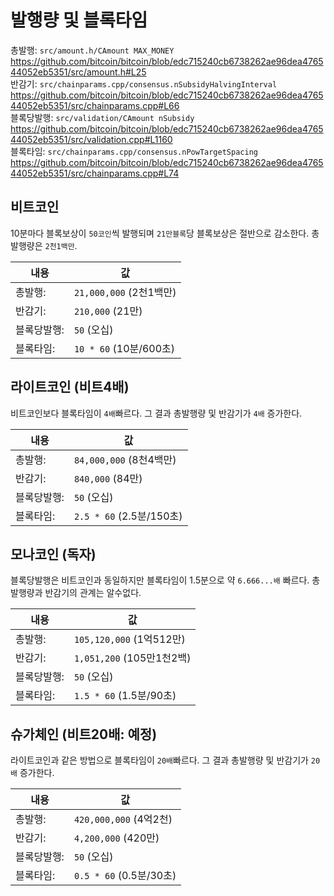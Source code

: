 # 발행량 및 블록타임

총발행: 	`src/amount.h/CAmount MAX_MONEY`  
https://github.com/bitcoin/bitcoin/blob/edc715240cb6738262ae96dea476544052eb5351/src/amount.h#L25  
반감기: 	`src/chainparams.cpp/consensus.nSubsidyHalvingInterval`  
https://github.com/bitcoin/bitcoin/blob/edc715240cb6738262ae96dea476544052eb5351/src/chainparams.cpp#L66  
블록당발행:	`src/validation/CAmount nSubsidy`  
https://github.com/bitcoin/bitcoin/blob/edc715240cb6738262ae96dea476544052eb5351/src/validation.cpp#L1160  
블록타임: 	`src/chainparams.cpp/consensus.nPowTargetSpacing`  
https://github.com/bitcoin/bitcoin/blob/edc715240cb6738262ae96dea476544052eb5351/src/chainparams.cpp#L74  

## 비트코인
10분마다 블록보상이 `50코인`씩 발행되며 `21만블록`당 블록보상은 절반으로 감소한다. 총 발행량은 `2천1백만`. 

|내용|값|
|---|---|
|총발행:		|`21,000,000` 	(2천1백만)|
|반감기:		|`210,000` 	(21만)|
|블록당발행:|	`50` 		(오십)|
|블록타임:  |`10 * 60` 	(10분/600초)|

## 라이트코인 (비트4배)
비트코인보다 블록타임이 `4배`빠르다. 그 결과 총발행량 및 반감기가 `4배` 증가한다.

|내용|값|
|---|---|
|총발행:		|`84,000,000` 	(8천4백만)|
|반감기:		|`840,000` 	(84만)|
|블록당발행:	|`50` 		(오십)|
|블록타임:	|`2.5 * 60` 	(2.5분/150초)|

## 모나코인 (독자)
블록당발행은 비트코인과 동일하지만 블록타임이 1.5분으로 약 `6.666...배` 빠르다. 총발행량과 반감기의 관계는 알수없다.

|내용|값|
|---|---|
|총발행:		|`105,120,000` 	(1억512만)|
|반감기:		|`1,051,200` 	(105만1천2백)|
|블록당발행:	|`50` 		(오십)|
|블록타임:	|`1.5 * 60` 	(1.5분/90초)|

## 슈가체인 (비트20배: 예정)
라이트코인과 같은 방법으로 블록타임이 `20배`빠르다. 그 결과 총발행량 및 반감기가 `20배` 증가한다.

|내용|값|
|---|---|
|총발행:		|`420,000,000`	(4억2천)|
|반감기:		|`4,200,000`	(420만)|
|블록당발행:	|`50` 		(오십)|
|블록타임:	|`0.5 * 60`	(0.5분/30초)|
